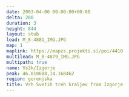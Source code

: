 ```yaml
---
date: 2003-04-06 00:00:00+00:00
delta: 280
duration: 3
height: 844
layout: stub
lead: M_8-4881_IMG.JPG
map: 1
maplink: https://mapzs.projekti.si/poi/4410
multilead: M_8-4879_IMG.JPG
multipath: true
name: Vs3k/Izgorje
peak: 46.010608,14.168462
region: gorenjska
title: Vrh Svetih treh kraljev from Izgorje
---
```

